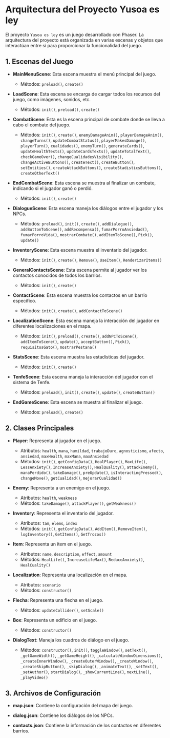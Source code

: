 # Arquitectura del Proyecto Yusoa es ley

El proyecto `Yusoa es ley` es un juego desarrollado con Phaser. La arquitectura del proyecto está organizada en varias escenas y objetos que interactúan entre sí para proporcionar la funcionalidad del juego.

## 1. Escenas del Juego

- **MainMenuScene**: Esta escena muestra el menú principal del juego.
  - Métodos: `preload()`, `create()`

- **LoadScene**: Esta escena se encarga de cargar todos los recursos del juego, como imágenes, sonidos, etc.
  - Métodos: `init()`, `preload()`, `create()`

- **CombatScene**: Esta es la escena principal de combate donde se lleva a cabo el combate del juego.
  - Métodos: `init()`, `create()`, `enemyDamageAnim()`, `playerDamageAnim()`, `changeTurns()`, `updateCombatStatus()`, `playerMakesDamage()`, `playerTurn()`, `cualidades()`, `enemyTurn()`, `generateCards()`, `updateHealthTexts()`, `updateCardsTexts()`, `updateTotalText()`, `checkGameOver()`, `changeCualidadesVisibility()`, `changeActiveButtons()`, `createText()`, `createButton()`, `setEntities()`, `createAttackButtons()`, `createStadisticsButtons()`, `createOtherText()`

- **EndCombatScene**: Esta escena se muestra al finalizar un combate, indicando si el jugador ganó o perdió.
  - Métodos: `init()`, `create()`

- **DialogueScene**: Esta escena maneja los diálogos entre el jugador y los NPCs.
  - Métodos: `preload()`, `init()`, `create()`, `addDialogue()`, `addButtonToScene()`, `addRecompensa()`, `fumarPorroAnsiedad()`, `fumarPorroVida()`, `mostrarCombate()`, `addItemToScene()`, `Pick()`, `update()`

- **InventoryScene**: Esta escena muestra el inventario del jugador.
  - Métodos: `init()`, `create()`, `Remove()`, `UseItem()`, `RenderizarItems()`

- **GeneralContactsScene**: Esta escena permite al jugador ver los contactos conocidos de todos los barrios.
  - Métodos: `init()`, `create()`

- **ContactScene**: Esta escena muestra los contactos en un barrio específico.
  - Métodos: `init()`, `create()`, `addContactToScene()`

- **LocalizationScene**: Esta escena maneja la interacción del jugador en diferentes localizaciones en el mapa.
  - Métodos: `init()`, `preload()`, `create()`, `addNPCToScene()`, `addItemToScene()`, `update()`, `acceptButton()`, `Pick()`, `requisitosGato()`, `mostrarPestana()`

- **StatsScene**: Esta escena muestra las estadísticas del jugador.
  - Métodos: `init()`, `create()`

- **TenfeScene**: Esta escena maneja la interacción del jugador con el sistema de Tenfe.
  - Métodos: `preload()`, `init()`, `create()`, `update()`, `createButton()`

- **EndGameScene**: Esta escena se muestra al finalizar el juego.
  - Métodos: `preload()`, `create()`

## 2. Clases Principales

- **Player**: Representa al jugador en el juego.
  - Atributos: `health`, `mana`, `humildad`, `trabajoDuro`, `agnosticismo`, `afecto`, `ansiedad`, `maxHealth`, `maxMana`, `maxAnsiedad`
  - Métodos: `init()`, `getConfigData()`, `HealPlayer()`, `MaxLife()`, `LessAnxiety()`, `IncreaseAnxiety()`, `HealQuality()`, `attackEnemy()`, `manaPerdido()`, `takeDamage()`, `preUpdate()`, `isInteractingPressed()`, `changeMove()`, `getCualidad()`, `mejorarCualidad()`

- **Enemy**: Representa a un enemigo en el juego.
  - Atributos: `health`, `weakness`
  - Métodos: `takeDamage()`, `attackPlayer()`, `getWeakness()`

- **Inventory**: Representa el inventario del jugador.
  - Atributos: `tam`, `elems`, `index`
  - Métodos: `init()`, `getConfigData()`, `AddItem()`, `RemoveItem()`, `logInventory()`, `GetItems()`, `GetTrozos()`

- **Item**: Representa un ítem en el juego.
  - Atributos: `name`, `description`, `effect`, `amount`
  - Métodos: `HealLife()`, `IncreaseLifeMax()`, `ReduceAnxiety()`, `HealCuality()`

- **Localization**: Representa una localización en el mapa.
  - Atributos: `scenario`
  - Métodos: `constructor()`

- **Flecha**: Representa una flecha en el juego.
  - Métodos: `updateCollider()`, `setScale()`

- **Box**: Representa un edificio en el juego.
  - Métodos: `constructor()`

- **DialogText**: Maneja los cuadros de diálogo en el juego.
  - Métodos: `constructor()`, `init()`, `toggleWindow()`, `setText()`, `_getGameWidth()`, `_getGameHeight()`, `_calculateWindowDimensions()`, `_createInnerWindow()`, `_createOuterWindow()`, `_createWindow()`, `_createSkipButton()`, `_skipDialog()`, `_animateText()`, `_setText()`, `_setAuthor()`, `startDialog()`, `_showCurrentLine()`, `nextLine()`, `_playVideo()`

## 3. Archivos de Configuración

- **map.json**: Contiene la configuración del mapa del juego.

- **dialog.json**: Contiene los diálogos de los NPCs.

- **contacts.json**: Contiene la información de los contactos en diferentes barrios.
